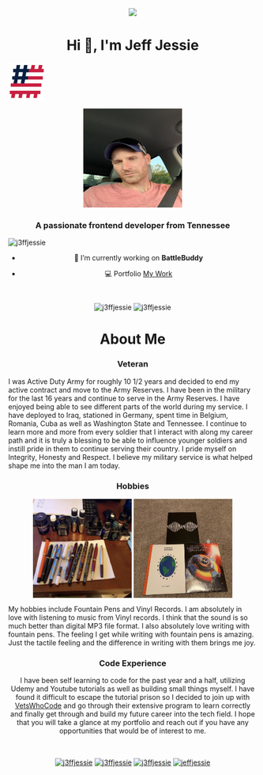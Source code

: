 <header><img src="https://github.com/J3ffJessie/J3ffJessie/blob/master/banner.png"</header>
<h1 align="center">Hi 👋, I'm Jeff Jessie</h1>
<p align="left"><img src="https://github.com/J3ffJessie/J3ffJessie/blob/master/VWC.png" alt="USA Hashflag" width= 75px height=75px/></p>
<p align="center"><img src="https://github.com/J3ffJessie/J3ffJessie/blob/master/profile.jpeg"alt="Profile Photo" width=200px height=200px/></p>
<h3 align="center">A passionate frontend developer from Tennessee</h3>

<p align="left"> <img src="https://komarev.com/ghpvc/?username=j3ffjessie" alt="j3ffjessie" /> </p>

- 🔭 I’m currently working on **BattleBuddy**

- :computer: Portfolio
<a href="https://j3ffjessie.github.io">My Work</a>


<br>

<p align="center">
<img src="https://github-readme-stats.vercel.app/api/top-langs/?username=j3ffjessie&layout=compact&hide=html" alt="j3ffjessie" />

<img src="https://github-readme-stats.vercel.app/api?username=j3ffjessie&show_icons=true" alt="j3ffjessie" />
</p>

<h1 align="center">About Me</h1>
<h3 align="center">Veteran</h3>
<p align="left">I was Active Duty Army for roughly 10 1/2 years and decided to end my active contract and move to the Army Reserves. I have been in the military for the last 16 years and continue to serve in the Army Reserves. I have enjoyed being able to see different parts of the world during my service.  I have deployed to Iraq, stationed in Germany, spent time in Belgium, Romania, Cuba as well as Washington State and Tennessee.  I continue to learn more and more from every soldier that I interact with along my career path and it is truly a blessing to be able to influence younger soldiers and instill pride in them to continue serving their country.  I pride myself on Integrity, Honesty and Respect.  I believe my military service is what helped shape me into the man I am today.</p>

<h3 align="center">Hobbies</h3>
<p align="center">
<img align="center" src="https://github.com/J3ffJessie/J3ffJessie/blob/master/pens.jpeg" alt="Fountain Pens" width=200px height=200px/>
<img align="center" src="https://github.com/J3ffJessie/J3ffJessie/blob/master/vinyl.jpeg" alt="Vinyl Records" width=200px height=200px/>
</p>

<p align="left"> My hobbies include Fountain Pens and Vinyl Records.  I am absolutely in love with listening to music from Vinyl records.  I think that the sound is so much better than digital MP3 file format. I also absolutely love writing with fountain pens.  The feeling I get while writing with fountain pens is amazing.  Just the tactile feeling and the difference in writing with them brings me joy. </p>

<h3 align="center">Code Experience</h3>

<p>I have been self learning to code for the past year and a half, utilizing Udemy and Youtube tutorials as well as building small things myself.  I have found it difficult to escape the tutorial prison so I decided to join up with <a href="https://www.vetswhocode.io">VetsWhoCode</a> and go through their extensive program to learn correctly and finally get through and build my future career into the tech field.  I hope that you will take a glance at my portfolio and reach out if you have any opportunities that would be of interest to me. </p>



<br>

<p align="center"> 
<a href=https://codepen.io/j3ffjessie target="blank"><img align="center" src=https://cdn.jsdelivr.net/npm/simple-icons@3.0.1/icons/codepen.svg alt="j3ffjessie" height="20" width="20" /></a>
<a href=https://dev.to/j3ffjessie target="blank"><img align="center" src=https://cdn.jsdelivr.net/npm/simple-icons@3.0.1/icons/dev-dot-to.svg alt="j3ffjessie" height="20" width="20" /></a>
<a href=https://twitter.com/j3ffjessie target="blank"><img align="center" src=https://cdn.jsdelivr.net/npm/simple-icons@3.0.1/icons/twitter.svg alt="j3ffjessie" height="20" width="20" /></a>
<a href=https://linkedin.com/in/jeffjessie target="blank"><img align="center" src=https://cdn.jsdelivr.net/npm/simple-icons@3.0.1/icons/linkedin.svg alt="jeffjessie" height="20" width="20" /></a>

</p>
